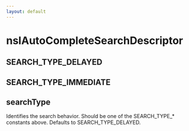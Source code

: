 ```yaml
---
layout: default
---
```


# nsIAutoCompleteSearchDescriptor #

## SEARCH_TYPE_DELAYED ##

## SEARCH_TYPE_IMMEDIATE ##

## searchType ##

Identifies the search behavior.
Should be one of the SEARCH_TYPE_* constants above.
Defaults to SEARCH_TYPE_DELAYED.


